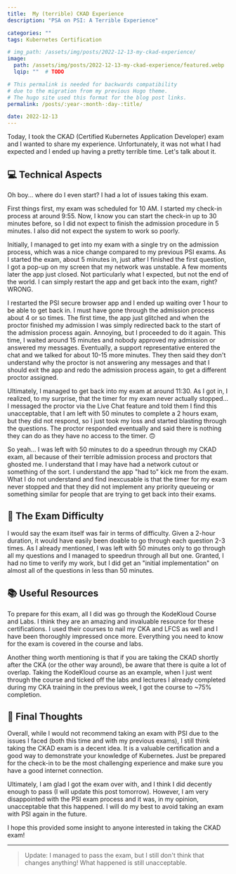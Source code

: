 ```yaml
---
title:  My (terrible) CKAD Experience
description: "PSA on PSI: A Terrible Experience"

categories: ""
tags: Kubernetes Certification

# img_path: /assets/img/posts/2022-12-13-my-ckad-experience/
image:
  path: /assets/img/posts/2022-12-13-my-ckad-experience/featured.webp
  lqip: ""  # TODO

# This permalink is needed for backwards compatibility
# due to the migration from my previous Hugo theme.
# The hugo site used this format for the blog post links.
permalink: /posts/:year-:month-:day-:title/

date: 2022-12-13
---
```


Today, I took the CKAD (Certified Kubernetes Application Developer) exam and I wanted to share my experience. Unfortunately, it was not what I had expected and I ended up having a pretty terrible time. Let's talk about it.

## 💻 Technical Aspects

Oh boy... where do I even start? I had a lot of issues taking this exam.

First things first, my exam was scheduled for 10 AM. I started my check-in process at around 9:55. Now, I know you can start the check-in up to 30 minutes before, so I did not expect to finish the admission procedure in 5 minutes. I also did not expect the system to work so poorly.

Initially, I managed to get into my exam with a single try on the admission process, which was a nice change compared to my previous PSI exams. As I started the exam, about 5 minutes in, just after I finished the first question, I got a pop-up on my screen that my network was unstable. A few moments later the app just closed. Not particularly what I expected, but not the end of the world. I can simply restart the app and get back into the exam, right? WRONG.

I restarted the PSI secure browser app and I ended up waiting over 1 hour to be able to get back in. I must have gone through the admission process about 4 or so times. The first time, the app just glitched and when the proctor finished my admission I was simply redirected back to the start of the admission process again. Annoying, but I proceeded to do it again. This time, I waited around 15 minutes and nobody approved my admission or answered my messages. Eventually, a support representative entered the chat and we talked for about 10-15 more minutes. They then said they don't understand why the proctor is not answering any messages and that I should exit the app and redo the admission process again, to get a different proctor assigned.

Ultimately, I managed to get back into my exam at around 11:30. As I got in, I realized, to my surprise, that the timer for my exam never actually stopped... I messaged the proctor via the Live Chat feature and told them I find this unacceptable, that I am left with 50 minutes to complete a 2 hours exam, but they did not respond, so I just took my loss and started blasting through the questions. The proctor responded eventually and said there is nothing they can do as they have no access to the timer. 🙃

So yeah... I was left with 50 minutes to do a speedrun through my CKAD exam, all because of their terrible admission process and proctors that ghosted me. I understand that I may have had a network cutout or something of the sort. I understand the app "had to" kick me from the exam. What I do not understand and find inexcusable is that the timer for my exam never stopped and that they did not implement any priority queueing or something similar for people that are trying to get back into their exams.

## 📝 The Exam Difficulty

I would say the exam itself was fair in terms of difficulty. Given a 2-hour duration, it would have easily been doable to go through each question 2-3 times. As I already mentioned, I was left with 50 minutes only to go through all my questions and I managed to speedrun through all but one. Granted, I had no time to verify my work, but I did get an "initial implementation" on almost all of the questions in less than 50 minutes.

## 📚 Useful Resources

To prepare for this exam, all I did was go through the KodeKloud Course and Labs. I think they are an amazing and invaluable resource for these certifications. I used their courses to nail my CKA and LFCS as well and I have been thoroughly impressed once more. Everything you need to know for the exam is covered in the course and labs.

Another thing worth mentioning is that if you are taking the CKAD shortly after the CKA (or the other way around), be aware that there is quite a lot of overlap. Taking the KodeKloud course as an example, when I just went through the course and ticked off the labs and lectures I already completed during my CKA training in the previous week, I got the course to ~75% completion.

## 💭 Final Thoughts

Overall, while I would not recommend taking an exam with PSI due to the issues I faced (both this time and with my previous exams), I still think taking the CKAD exam is a decent idea. It is a valuable certification and a good way to demonstrate your knowledge of Kubernetes. Just be prepared for the check-in to be the most challenging experience and make sure you have a good internet connection.

Ultimately, I am glad I got the exam over with, and I think I did decently enough to pass (I will update this post tomorrow). However, I am very disappointed with the PSI exam process and it was, in my opinion, unacceptable that this happened. I will do my best to avoid taking an exam with PSI again in the future.

I hope this provided some insight to anyone interested in taking the CKAD exam!

---

> Update: I managed to pass the exam, but I still don't think that changes anything! What happened is still unacceptable.
